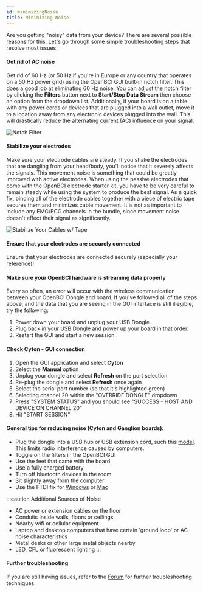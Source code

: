```yaml
---
id: minimizingNoise
title: Minimizing Noise
---
```


Are you getting "noisy" data from your device? There are several possible reasons for this. Let's go through some simple troubleshooting steps that resolve most issues.

#### Get rid of AC noise

Get rid of 60 Hz (or 50 Hz if you're in Europe or any country that operates on a 50 Hz power grid) using the OpenBCI GUI built-in notch filter. This does a good job at eliminating 60 Hz noise. You can adjust the notch filter by clicking the **Filters** button next to **Start/Stop Data Stream** then choose an option from the dropdown list. Additionally, if your board is on a table with any power cords or devices that are plugged into a wall outlet, move it to a location away from any electronic devices plugged into the wall. This will drastically reduce the alternating current (AC) influence on your signal.

![Notch Filter](../assets/GettingStartedImages/filters_UI.PNG)

#### Stabilize your electrodes

Make sure your electrode cables are steady. If you shake the electrodes that are dangling from your head/body, you'll notice that it severely affects the signals. This movement noise is something that could be greatly improved with active electrodes. When using the passive electrodes that come with the OpenBCI electrode starter kit, you have to be very careful to remain steady while using the system to produce the best signal. As a quick fix, binding all of the electrode cables together with a piece of electric tape secures them and minimizes cable movement. It is not as important to include any EMG/ECG channels in the bundle, since movement noise doesn't affect their signal as significantly.

![Stabilize Your Cables w/ Tape](../assets/GettingStartedImages/secureCables.JPG)

#### Ensure that your electrodes are securely connected

Ensure that your electrodes are connected securely (especially your reference)!

#### Make sure your OpenBCI hardware is streaming data properly

Every so often, an error will occur with the wireless communication between your OpenBCI Dongle and board. If you've followed all of the steps above, and the data that you are seeing in the GUI interface is still illegible, try the following:

1. Power down your board and unplug your USB Dongle.
2. Plug back in your USB Dongle and power up your board in that order. 
3. Restart the GUI and start a new session.

#### Check Cyton - GUI connection
1. Open the GUI application and select **Cyton**
2. Select the **Manual** option
3. Unplug your dongle and select **Refresh** on the port selection
4. Re-plug the dongle and select **Refresh** once again
5. Select the serial port number (so that it's highlighted green)
6. Selecting channel 20 within the "OVERRIDE DONGLE" dropdown
7. Press "SYSTEM STATUS" and you should see "SUCCESS - HOST AND DEVICE ON CHANNEL 20"
8. Hit "START SESSION"
 
#### General tips for reducing noise (Cyton and Ganglion boards):
* Plug the dongle into a USB hub or USB extension cord, such this [model](https://a.co/d/dwsweYF). This limits radio interference caused by computers.
* Toggle on the filters in the OpenBCI GUI
* Use the feet that came with the board
* Use a fully charged battery
* Turn off bluetooth devices in the room
* Sit slightly away from the computer
* Use the FTDI fix for [Windows](https://docs.openbci.com/Troubleshooting/FTDI_Fix_Windows/) or [Mac](https://docs.openbci.com/Troubleshooting/FTDI_Fix_Mac/)

:::caution Additional Sources of Noise
* AC power or extension cables on the floor
* Conduits inside walls, floors or ceilings
* Nearby wifi or cellular equipment
* Laptop and desktop computers that have certain 'ground loop' or AC noise characteristics
* Metal desks or other large metal objects nearby
* LED, CFL or fluorescent lighting
:::


#### Further troubleshooting

If you are still having issues, refer to the [Forum](https://openbci.com/forum/) for further troubleshooting techniques.

